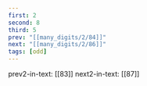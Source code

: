 ```yaml
---
first: 2
second: 8
third: 5
prev: "[[many_digits/2/84]]"
next: "[[many_digits/2/86]]"
tags: [odd]
---
```

prev2-in-text: [[83]]
next2-in-text: [[87]]

